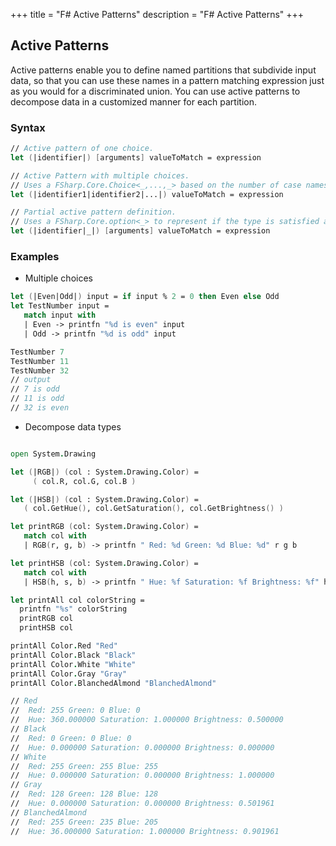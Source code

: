 +++
title = "F# Active Patterns"
description = "F# Active Patterns"
+++


## Active Patterns

Active patterns enable you to define named partitions that subdivide input data, so that you can use these names in a pattern matching expression just as you would for a discriminated union. You can use active patterns to decompose data in a customized manner for each partition.


### Syntax

```fsharp
// Active pattern of one choice.
let (|identifier|) [arguments] valueToMatch = expression

// Active Pattern with multiple choices.
// Uses a FSharp.Core.Choice<_,...,_> based on the number of case names. In F#, the limitation n <= 7 applies.
let (|identifier1|identifier2|...|) valueToMatch = expression

// Partial active pattern definition.
// Uses a FSharp.Core.option<_> to represent if the type is satisfied at the call site.
let (|identifier|_|) [arguments] valueToMatch = expression
```


### Examples


- Multiple choices

```fsharp
let (|Even|Odd|) input = if input % 2 = 0 then Even else Odd
let TestNumber input =
   match input with
   | Even -> printfn "%d is even" input
   | Odd -> printfn "%d is odd" input

TestNumber 7
TestNumber 11
TestNumber 32
// output
// 7 is odd
// 11 is odd
// 32 is even

```

- Decompose data types

```fsharp

open System.Drawing

let (|RGB|) (col : System.Drawing.Color) =
     ( col.R, col.G, col.B )

let (|HSB|) (col : System.Drawing.Color) =
   ( col.GetHue(), col.GetSaturation(), col.GetBrightness() )

let printRGB (col: System.Drawing.Color) =
   match col with
   | RGB(r, g, b) -> printfn " Red: %d Green: %d Blue: %d" r g b

let printHSB (col: System.Drawing.Color) =
   match col with
   | HSB(h, s, b) -> printfn " Hue: %f Saturation: %f Brightness: %f" h s b

let printAll col colorString =
  printfn "%s" colorString
  printRGB col
  printHSB col

printAll Color.Red "Red"
printAll Color.Black "Black"
printAll Color.White "White"
printAll Color.Gray "Gray"
printAll Color.BlanchedAlmond "BlanchedAlmond"

// Red
//  Red: 255 Green: 0 Blue: 0
//  Hue: 360.000000 Saturation: 1.000000 Brightness: 0.500000
// Black
//  Red: 0 Green: 0 Blue: 0
//  Hue: 0.000000 Saturation: 0.000000 Brightness: 0.000000
// White
//  Red: 255 Green: 255 Blue: 255
//  Hue: 0.000000 Saturation: 0.000000 Brightness: 1.000000
// Gray
//  Red: 128 Green: 128 Blue: 128
//  Hue: 0.000000 Saturation: 0.000000 Brightness: 0.501961
// BlanchedAlmond
//  Red: 255 Green: 235 Blue: 205
//  Hue: 36.000000 Saturation: 1.000000 Brightness: 0.901961
```

